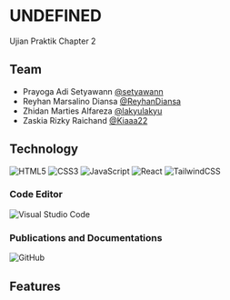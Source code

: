 # UNDEFINED
Ujian Praktik Chapter 2

## Team
- Prayoga Adi Setyawann [@setyawann](https://www.github.com/setyawannn)
- Reyhan Marsalino Diansa [@ReyhanDiansa](https://www.github.com/ReyhanDiansa)
- Zhidan Marties Alfareza [@lakyulakyu](https://www.github.com/lakyulakyu)
- Zaskia Rizky Raichand [@Kiaaa22](https://www.github.com/Kiaaa22)

## Technology
![HTML5](https://img.shields.io/badge/html5-%23E34F26.svg?style=for-the-badge&logo=html5&logoColor=white)
![CSS3](https://img.shields.io/badge/css3-%231572B6.svg?style=for-the-badge&logo=css3&logoColor=white)
![JavaScript](https://img.shields.io/badge/javascript-%23323330.svg?style=for-the-badge&logo=javascript&logoColor=%23F7DF1E)
![React](https://img.shields.io/badge/react-%2320232a.svg?style=for-the-badge&logo=react&logoColor=%2361DAFB)
![TailwindCSS](https://img.shields.io/badge/tailwindcss-%2338B2AC.svg?style=for-the-badge&logo=tailwind-css&logoColor=white)

### Code Editor
![Visual Studio Code](https://img.shields.io/badge/Visual%20Studio%20Code-0078d7.svg?style=for-the-badge&logo=visual-studio-code&logoColor=white)

### Publications and Documentations
![GitHub](https://img.shields.io/badge/github-%23121011.svg?style=for-the-badge&logo=github&logoColor=white)

## Features
